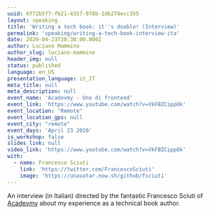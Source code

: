 ```yaml
---
uuid: 6f72b5f7-fb21-4357-978b-1db274ecc355
layout: speaking
title: 'Writing a tech book: it''s doable! (Interview)'
permalink: 'speaking/writing-a-tech-book-interview-ita'
date: 2020-04-23T20:30:00.000Z
author: Luciano Mammino
author_slug: luciano-mammino
header_img: null
status: published
language: en_US
presentation_language: it_IT
meta_title: null
meta_description: null
event_name: 'Acadevmy - Uno di frontend'
event_link: 'https://www.youtube.com/watch?v=VkFBZCippOk'
event_location: "Remote"
event_location_gps: null
event_city: "remote"
event_days: 'April 23 2020'
is_workshop: false
slides_link: null
video_link: 'https://www.youtube.com/watch?v=VkFBZCippOk'
with:
  - name: Francesco Sciuti
    link: 'https://twitter.com/FrancescoSciuti'
    image: 'https://unavatar.now.sh/github/fsciuti'
---
```


An interview (in Italian) directed by the fantastic Francesco Sciuti of [Acadevmy](https://www.acadevmy.it/introduction-en/) about my experience as a technical book author.